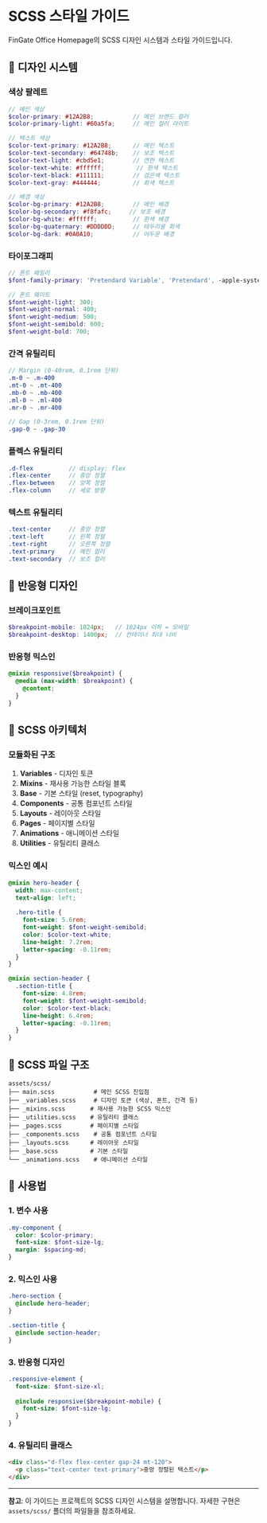 # SCSS 스타일 가이드

FinGate Office Homepage의 SCSS 디자인 시스템과 스타일 가이드입니다.

## 🎨 디자인 시스템

### 색상 팔레트

```scss
// 메인 색상
$color-primary: #12A2B8;           // 메인 브랜드 컬러
$color-primary-light: #60a5fa;     // 메인 컬러 라이트

// 텍스트 색상
$color-text-primary: #12A2B8;      // 메인 텍스트
$color-text-secondary: #64748b;    // 보조 텍스트
$color-text-light: #cbd5e1;        // 연한 텍스트
$color-text-white: #ffffff;         // 흰색 텍스트
$color-text-black: #111111;        // 검은색 텍스트
$color-text-gray: #444444;         // 회색 텍스트

// 배경 색상
$color-bg-primary: #12A2B8;        // 메인 배경
$color-bg-secondary: #f8fafc;     // 보조 배경
$color-bg-white: #ffffff;          // 흰색 배경
$color-bg-quaternary: #DDDDDD;     // 테두리용 회색
$color-bg-dark: #0A0A10;           // 어두운 배경
```

### 타이포그래피

```scss
// 폰트 패밀리
$font-family-primary: 'Pretendard Variable', 'Pretendard', -apple-system, BlinkMacSystemFont, system-ui, Roboto, 'Helvetica Neue', 'Segoe UI', 'Apple SD Gothic Neo', 'Noto Sans KR', 'Malgun Gothic', sans-serif;

// 폰트 웨이트
$font-weight-light: 300;
$font-weight-normal: 400;
$font-weight-medium: 500;
$font-weight-semibold: 600;
$font-weight-bold: 700;
```


### 간격 유틸리티
```scss
// Margin (0-40rem, 0.1rem 단위)
.m-0 ~ .m-400
.mt-0 ~ .mt-400
.mb-0 ~ .mb-400
.ml-0 ~ .ml-400
.mr-0 ~ .mr-400

// Gap (0-3rem, 0.1rem 단위)
.gap-0 ~ .gap-30
```

### 플렉스 유틸리티
```scss
.d-flex          // display: flex
.flex-center     // 중앙 정렬
.flex-between    // 양쪽 정렬
.flex-column     // 세로 방향
```

### 텍스트 유틸리티
```scss
.text-center     // 중앙 정렬
.text-left       // 왼쪽 정렬
.text-right      // 오른쪽 정렬
.text-primary    // 메인 컬러
.text-secondary  // 보조 컬러
```

## 📱 반응형 디자인

### 브레이크포인트
```scss
$breakpoint-mobile: 1024px;   // 1024px 이하 = 모바일
$breakpoint-desktop: 1400px;  // 컨테이너 최대 너비
```

### 반응형 믹스인
```scss
@mixin responsive($breakpoint) {
  @media (max-width: $breakpoint) {
    @content;
  }
}
```

## 🎨 SCSS 아키텍처

### 모듈화된 구조
1. **Variables** - 디자인 토큰
2. **Mixins** - 재사용 가능한 스타일 블록
3. **Base** - 기본 스타일 (reset, typography)
4. **Components** - 공통 컴포넌트 스타일
5. **Layouts** - 레이아웃 스타일
6. **Pages** - 페이지별 스타일
7. **Animations** - 애니메이션 스타일
8. **Utilities** - 유틸리티 클래스

### 믹스인 예시
```scss
@mixin hero-header {
  width: max-content;
  text-align: left;
  
  .hero-title {
    font-size: 5.6rem;
    font-weight: $font-weight-semibold;
    color: $color-text-white;
    line-height: 7.2rem;
    letter-spacing: -0.11rem;
  }
}

@mixin section-header {
  .section-title {
    font-size: 4.8rem;
    font-weight: $font-weight-semibold;
    color: $color-text-black;
    line-height: 6.4rem;
    letter-spacing: -0.11rem;
  }
}
```

## 📁 SCSS 파일 구조

```
assets/scss/
├── main.scss           # 메인 SCSS 진입점
├── _variables.scss     # 디자인 토큰 (색상, 폰트, 간격 등)
├── _mixins.scss       # 재사용 가능한 SCSS 믹스인
├── _utilities.scss    # 유틸리티 클래스
├── _pages.scss        # 페이지별 스타일
├── _components.scss    # 공통 컴포넌트 스타일
├── _layouts.scss      # 레이아웃 스타일
├── _base.scss         # 기본 스타일
└── _animations.scss    # 애니메이션 스타일
```

## 🎯 사용법

### 1. 변수 사용
```scss
.my-component {
  color: $color-primary;
  font-size: $font-size-lg;
  margin: $spacing-md;
}
```

### 2. 믹스인 사용
```scss
.hero-section {
  @include hero-header;
}

.section-title {
  @include section-header;
}
```

### 3. 반응형 디자인
```scss
.responsive-element {
  font-size: $font-size-xl;
  
  @include responsive($breakpoint-mobile) {
    font-size: $font-size-lg;
  }
}
```

### 4. 유틸리티 클래스
```html
<div class="d-flex flex-center gap-24 mt-120">
  <p class="text-center text-primary">중앙 정렬된 텍스트</p>
</div>
```

---

**참고**: 이 가이드는 프로젝트의 SCSS 디자인 시스템을 설명합니다. 자세한 구현은 `assets/scss/` 폴더의 파일들을 참조하세요.
